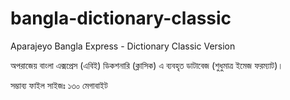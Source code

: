 # bangla-dictionary-classic
Aparajeyo Bangla Express - Dictionary Classic Version

অপরাজেয় বাংলা এক্সপ্রেস (এবিই) ডিকশনারি (ক্লাসিক) এ ব্যবহৃত ডাটাবেজ (শুধুমাত্র ইমেজ ফরম্যাট)।  

সম্ভাব্য ফাইল সাইজঃ ১৩০ মেগাবাইট
